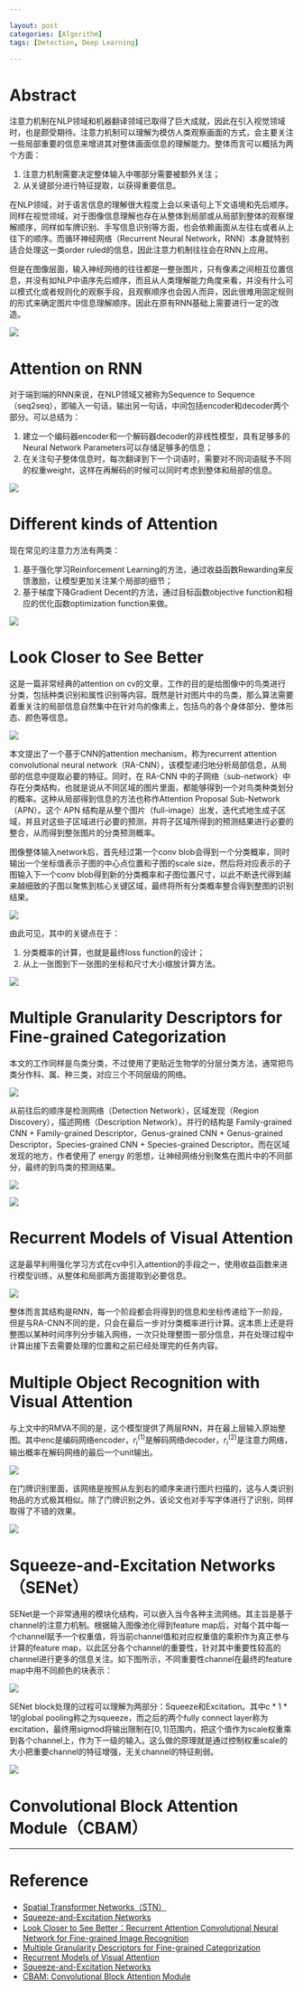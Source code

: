 ```yaml
---

layout: post
categories: [Algorithm]
tags: [Detection, Deep Learning]

---
```



# Abstract

注意力机制在NLP领域和机器翻译领域已取得了巨大成就，因此在引入视觉领域时，也是颇受期待。注意力机制可以理解为模仿人类观察画面的方式，会主要关注一些局部重要的信息来增进其对整体画面信息的理解能力。整体而言可以概括为两个方面：

1. 注意力机制需要决定整体输入中哪部分需要被额外关注；
2. 从关键部分进行特征提取，以获得重要信息。

在NLP领域，对于语言信息的理解很大程度上会以来语句上下文语境和先后顺序。同样在视觉领域，对于图像信息理解也存在从整体到局部或从局部到整体的观察理解顺序，同样如车牌识别、手写信息识别等方面，也会依赖画面从左往右或者从上往下的顺序。而循环神经网络（Recurrent Neural Network，RNN）本身就特别适合处理这一类order ruled的信息，因此注意力机制往往会在RNN上应用。

但是在图像层面，输入神经网络的往往都是一整张图片，只有像素之间相互位置信息，并没有如NLP中语序先后顺序，而且从人类理解能力角度来看，并没有什么可以模式化或者规则化的观察手段，且观察顺序也会因人而异，因此很难用固定规则的形式来确定图片中信息理解顺序。因此在原有RNN基础上需要进行一定的改造。

![](https://raw.githubusercontent.com/kakack/kakack.github.io/master/_images/2021010-1.png)

# Attention on RNN

对于端到端的RNN来说，在NLP领域又被称为Sequence to Sequence（seq2seq），即输入一句话，输出另一句话，中间包括encoder和decoder两个部分。可以总结为：

1. 建立一个编码器encoder和一个解码器decoder的非线性模型，具有足够多的Neural Network Parameters可以存储足够多的信息；
2. 在关注句子整体信息时，每次翻译到下一个词语时，需要对不同词语赋予不同的权重weight，这样在再解码的时候可以同时考虑到整体和局部的信息。

![](https://raw.githubusercontent.com/kakack/kakack.github.io/master/_images/2021010-2.png)

# Different kinds of Attention

现在常见的注意力方法有两类：

1. 基于强化学习Reinforcement Learning的方法，通过收益函数Rewarding来反馈激励，让模型更加关注某个局部的细节；
2. 基于梯度下降Gradient Decent的方法，通过目标函数objective function和相应的优化函数optimization function来做。

![](https://raw.githubusercontent.com/kakack/kakack.github.io/master/_images/2021010-3.png)

# Look Closer to See Better

这是一篇非常经典的attention on cv的文章，工作的目的是给图像中的鸟类进行分类，包括种类识别和属性识别等内容。既然是针对图片中的鸟类，那么算法需要着重关注的局部信息自然集中在针对鸟的像素上，包括鸟的各个身体部分、整体形态、颜色等信息。

![](https://raw.githubusercontent.com/kakack/kakack.github.io/master/_images/2021010-4.png)

本文提出了一个基于CNN的attention mechanism，称为recurrent attention convolutional neural network（RA-CNN），该模型递归地分析局部信息，从局部的信息中提取必要的特征。同时，在 RA-CNN 中的子网络（sub-network）中存在分类结构，也就是说从不同区域的图片里面，都能够得到一个对鸟类种类划分的概率。这种从局部得到信息的方法也称作Attention Proposal Sub-Network（APN）。这个 APN 结构是从整个图片（full-image）出发，迭代式地生成子区域，并且对这些子区域进行必要的预测，并将子区域所得到的预测结果进行必要的整合，从而得到整张图片的分类预测概率。

图像整体输入network后，首先经过第一个conv blob会得到一个分类概率，同时输出一个坐标值表示子图的中心点位置和子图的scale size，然后将对应表示的子图输入下一个conv blob得到新的分类概率和子图位置尺寸，以此不断迭代得到越来越细致的子图以聚焦到核心关键区域，最终将所有分类概率整合得到整图的识别结果。

![](https://raw.githubusercontent.com/kakack/kakack.github.io/master/_images/2021010-5.png)

由此可见，其中的关键点在于：

1. 分类概率的计算，也就是最终loss function的设计；
2. 从上一张图到下一张图的坐标和尺寸大小缩放计算方法。

![](https://raw.githubusercontent.com/kakack/kakack.github.io/master/_images/2021010-6.png)


# Multiple Granularity Descriptors for Fine-grained Categorization

本文的工作同样是鸟类分类，不过使用了更贴近生物学的分层分类方法，通常把鸟类分作科、属、种三类，对应三个不同层级的网络。

![](https://raw.githubusercontent.com/kakack/kakack.github.io/master/_images/2021010-7.png)

从前往后的顺序是检测网络（Detection Network），区域发现（Region Discovery），描述网络（Description Network）。并行的结构是 Family-grained CNN + Family-grained Descriptor，Genus-grained CNN + Genus-grained Descriptor，Species-grained CNN + Species-grained Descriptor。而在区域发现的地方，作者使用了 energy 的思想，让神经网络分别聚焦在图片中的不同部分，最终的到鸟类的预测结果。

![](https://raw.githubusercontent.com/kakack/kakack.github.io/master/_images/2021010-8.png)

![](https://raw.githubusercontent.com/kakack/kakack.github.io/master/_images/2021010-9.png)

# Recurrent Models of Visual Attention

这是最早利用强化学习方式在cv中引入attention的手段之一，使用收益函数来进行模型训练，从整体和局部两方面提取到必要信息。

![](https://raw.githubusercontent.com/kakack/kakack.github.io/master/_images/2021010-10.png)

整体而言其结构是RNN，每一个阶段都会将得到的信息和坐标传递给下一阶段，但是与RA-CNN不同的是，只会在最后一步对分类概率进行计算。这本质上还是将整图以某种时间序列分步输入网络，一次只处理整图一部分信息，并在处理过程中计算出接下去需要处理的位置和之前已经处理完的任务内容。

# Multiple Object Recognition with Visual Attention

与上文中的RMVA不同的是，这个模型提供了两层RNN，并在最上层输入原始整图。其中enc是编码网络encoder，$r_i^{(1)}$是解码网络decoder，$r_i^{(2)}$是注意力网络，输出概率在解码网络的最后一个unit输出。

![](https://raw.githubusercontent.com/kakack/kakack.github.io/master/_images/2021010-11.png)

在门牌识别里面，该网络是按照从左到右的顺序来进行图片扫描的，这与人类识别物品的方式极其相似。除了门牌识别之外，该论文也对手写字体进行了识别，同样取得了不错的效果。

![](https://raw.githubusercontent.com/kakack/kakack.github.io/master/_images/2021010-12.png)

# Squeeze-and-Excitation Networks（SENet）

SENet是一个非常通用的模块化结构，可以嵌入当今各种主流网络。其主旨是基于channel的注意力机制。根据输入图像池化得到feature map后，对每个其中每一个channel赋予一个权重值，将当前channel值和对应权重值的乘积作为真正参与计算的feature map，以此区分各个channel的重要性，针对其中重要性较高的channel进行更多的信息关注。如下图所示，不同重要性channel在最终的feature map中用不同颜色的块表示：

![](https://raw.githubusercontent.com/kakack/kakack.github.io/master/_images/2021010-13.png)

SENet block处理的过程可以理解为两部分：Squeeze和Excitation。其中$c*1*1$的global pooling称之为squeeze，而之后的两个fully connect layer称为excitation，最终用sigmod将输出限制在$[0, 1]$范围内，把这个值作为scale权重乘到各个channel上，作为下一级的输入。这么做的原理就是通过控制权重scale的大小把重要channel的特征增强，无关channel的特征削弱。

![](https://raw.githubusercontent.com/kakack/kakack.github.io/master/_images/2021010-14.png)


# Convolutional Block Attention Module（CBAM）

---

# Reference 

- [Spatial Transformer Networks（STN）](https://arxiv.org/pdf/1506.02025.pdf)
- [Squeeze-and-Excitation Networks](https://arxiv.org/pdf/1709.01507.pdf)
- [Look Closer to See Better：Recurrent Attention Convolutional Neural Network for Fine-grained Image Recognition](https://openaccess.thecvf.com/content_cvpr_2017/papers/Fu_Look_Closer_to_CVPR_2017_paper.pdf)
- [Multiple Granularity Descriptors for Fine-grained Categorization](https://openaccess.thecvf.com/content_iccv_2015/papers/Wang_Multiple_Granularity_Descriptors_ICCV_2015_paper.pdf)
- [Recurrent Models of Visual Attention](https://arxiv.org/pdf/1406.6247.pdf)
- [Squeeze-and-Excitation Networks](https://arxiv.org/pdf/1709.01507.pdf)
- [CBAM: Convolutional Block Attention Module](https://arxiv.org/pdf/1807.06521.pdf)